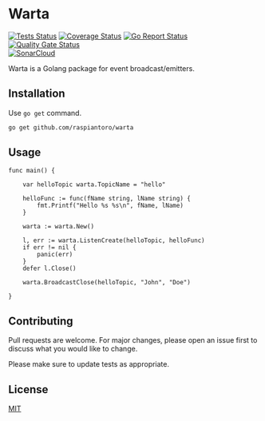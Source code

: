 # Warta

[![Tests Status](https://github.com/raspiantoro/warta/workflows/tests/badge.svg)](https://github.com/raspiantoro/warta/actions)
[![Coverage Status](https://coveralls.io/repos/github/raspiantoro/warta/badge.svg?branch=master&service=github)](https://coveralls.io/github/raspiantoro/warta?branch=master)
[![Go Report Status](https://goreportcard.com/badge/github.com/raspiantoro/warta)](https://goreportcard.com/report/github.com/raspiantoro/warta)
[![Quality Gate Status](https://sonarcloud.io/api/project_badges/measure?project=raspiantoro_warta&metric=alert_status)](https://sonarcloud.io/dashboard?id=raspiantoro_warta)     
[![SonarCloud](https://sonarcloud.io/images/project_badges/sonarcloud-white.svg)](https://sonarcloud.io/dashboard?id=raspiantoro_warta)

Warta is a Golang package for event broadcast/emitters.

## Installation

Use `go get` command.

```bash
go get github.com/raspiantoro/warta
```

## Usage

```golang
func main() {

	var helloTopic warta.TopicName = "hello"

	helloFunc := func(fName string, lName string) {
		fmt.Printf("Hello %s %s\n", fName, lName)
	}

	warta := warta.New()

	l, err := warta.ListenCreate(helloTopic, helloFunc)
	if err != nil {
		panic(err)
	}
	defer l.Close()

	warta.BroadcastClose(helloTopic, "John", "Doe")

}
```

## Contributing
Pull requests are welcome. For major changes, please open an issue first to discuss what you would like to change.

Please make sure to update tests as appropriate.

## License
[MIT](https://choosealicense.com/licenses/mit/)
